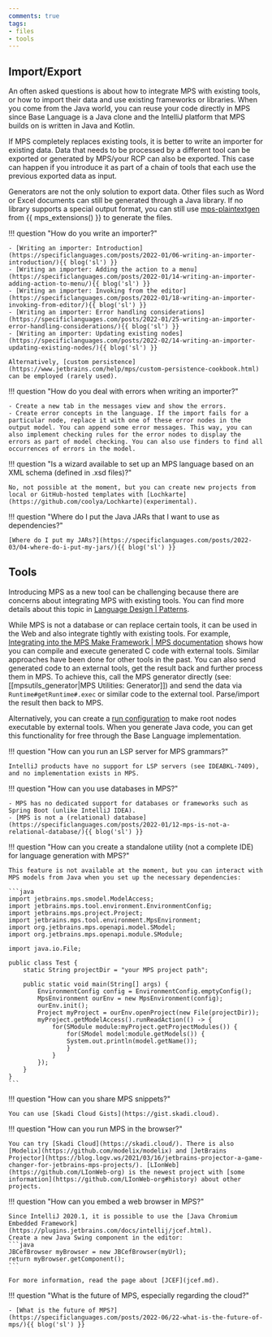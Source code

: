 ```yaml
---
comments: true
tags:
- files
- tools
---
```


## Import/Export

An often asked questions is about how to integrate MPS with existing tools, or how to import their data and use existing
frameworks or libraries. When you come from the Java world, you can reuse your code directly in MPS since Base Language is a
Java clone and the IntelliJ platform that MPS builds on is written in Java and Kotlin.

If MPS completely replaces existing tools, it is better to write an importer for existing data. Data that needs to be processed by a different tool can be exported or generated by MPS/your RCP can also be exported. This case can happen if you introduce it as part of a chain of tools that each use the
previous exported data as input.

Generators are not the only solution to export data. Other files such as Word or Excel documents can still be
generated through a Java library. If no library supports a special output format, you can still use [mps-plaintextgen](https://dslfoundry.com/plaintextgen-tutorial/) from {{ mps_extensions() }} to generate the files.

!!! question "How do you write an importer?"

    - [Writing an importer: Introduction](https://specificlanguages.com/posts/2022-01/06-writing-an-importer-introduction/){{ blog('sl') }}
    - [Writing an importer: Adding the action to a menu](https://specificlanguages.com/posts/2022-01/14-writing-an-importer-adding-action-to-menu/){{ blog('sl') }}
    - [Writing an importer: Invoking from the editor](https://specificlanguages.com/posts/2022-01/18-writing-an-importer-invoking-from-editor/){{ blog('sl') }}
    - [Writing an importer: Error handling considerations](https://specificlanguages.com/posts/2022-01/25-writing-an-importer-error-handling-considerations/){{ blog('sl') }}
    - [Writing an importer: Updating existing nodes](https://specificlanguages.com/posts/2022-02/14-writing-an-importer-updating-existing-nodes/){{ blog('sl') }}

    Alternatively, [custom persistence](https://www.jetbrains.com/help/mps/custom-persistence-cookbook.html) can be employed (rarely used).

!!! question "How do you deal with errors when writing an importer?"

    - Create a new tab in the messages view and show the errors.
    - Create error concepts in the language. If the import fails for a particular node, replace it with one of these error nodes in the output model. You can append some error messages. This way, you can also implement checking rules for the error nodes to display the errors as part of model checking. You can also use finders to find all occurrences of errors in the model.

!!! question "Is a wizard available to set up an MPS language based on an XML schema (defined in .xsd files)?"

    No, not possible at the moment, but you can create new projects from local or GitHub-hosted templates with [Lochkarte](https://github.com/coolya/Lochkarte)(experimental).

!!! question "Where do I put the Java JARs that I want to use as dependencies?"
    
    [Where do I put my JARs?](https://specificlanguages.com/posts/2022-03/04-where-do-i-put-my-jars/){{ blog('sl') }}

## Tools

Introducing MPS as a new tool can be challenging because there are concerns about integrating MPS with existing tools. You can find more details about this topic in [Language Design | Patterns](language_design.md).

While MPS is not a database or can replace certain tools, it can be used in the Web and also integrate tightly
with existing tools. For example, [Integrating into the MPS Make Framework | MPS documentation](https://www.jetbrains.com/help/mps/howto-integrating-into-the-mps-make-framework.html) shows how you can compile and execute generated C code with external tools.
Similar approaches have been done for other tools in the past. You can also send generated code to an external tools, get the result back and further process them in MPS. To achieve this, call the MPS generator directly (see: [[mpsutils_generator|MPS Utilities: Generator]]) and send the data via
`Runtime#getRuntime#.exec` or similar code to the external tool. Parse/import the result then back to MPS.

Alternatively, you can create a [run configuration](https://www.jetbrains.com/help/mps/run-configurations.html) to make root nodes executable by external tools. When you generate Java
code, you can get this functionality for free through the Base Language implementation.

!!! question "How can you run an LSP server for MPS grammars?"

    IntelliJ products have no support for LSP servers (see IDEABKL-7409), and no implementation exists in MPS.

!!! question "How can you use databases in MPS?"

    - MPS has no dedicated support for databases or frameworks such as Spring Boot (unlike IntelliJ IDEA).
    - [MPS is not a (relational) database](https://specificlanguages.com/posts/2022-01/12-mps-is-not-a-relational-database/){{ blog('sl') }}

!!! question "How can you create a standalone utility (not a complete IDE) for language generation with MPS?"

    This feature is not available at the moment, but you can interact with MPS models from Java when you set up the necessary dependencies:

    ```java
    import jetbrains.mps.smodel.ModelAccess;
    import jetbrains.mps.tool.environment.EnvironmentConfig;
    import jetbrains.mps.project.Project;
    import jetbrains.mps.tool.environment.MpsEnvironment;
    import org.jetbrains.mps.openapi.model.SModel;
    import org.jetbrains.mps.openapi.module.SModule;
    
    import java.io.File;
    
    public class Test {
        static String projectDir = "your MPS project path";
    
        public static void main(String[] args) {
            EnvironmentConfig config = EnvironmentConfig.emptyConfig();
            MpsEnvironment ourEnv = new MpsEnvironment(config);
            ourEnv.init();
            Project myProject = ourEnv.openProject(new File(projectDir));
            myProject.getModelAccess().runReadAction(() -> {
                for(SModule module:myProject.getProjectModules()) {
                    for(SModel model:module.getModels()) {
                    System.out.println(model.getName());
                    }
                }
            });
        }
    }
    ```

!!! question "How can you share MPS snippets?"

    You can use [Skadi Cloud Gists](https://gist.skadi.cloud).

!!! question "How can you run MPS in the browser?"

    You can try [Skadi Cloud](https://skadi.cloud/). There is also [Modelix](https://github.com/modelix/modelix) and [JetBrains Projector](https://blog.logv.ws/2021/03/16/jetbrains-projector-a-game-changer-for-jetbrains-mps-projects/). [LIonWeb](https://github.com/LIonWeb-org) is the newest project with [some information](https://github.com/LIonWeb-org#history) about other projects.

!!! question "How can you embed a web browser in MPS?"

    Since IntelliJ 2020.1, it is possible to use the [Java Chromium Embedded Framework](https://plugins.jetbrains.com/docs/intellij/jcef.html).
    Create a new Java Swing component in the editor:
    ```java
    JBCefBrowser myBrowser = new JBCefBrowser(myUrl);
    return myBrowser.getComponent();
    ```

    For more information, read the page about [JCEF](jcef.md).

!!! question "What is the future of MPS, especially regarding the cloud?"

    - [What is the future of MPS?](https://specificlanguages.com/posts/2022-06/22-what-is-the-future-of-mps/){{ blog('sl') }}